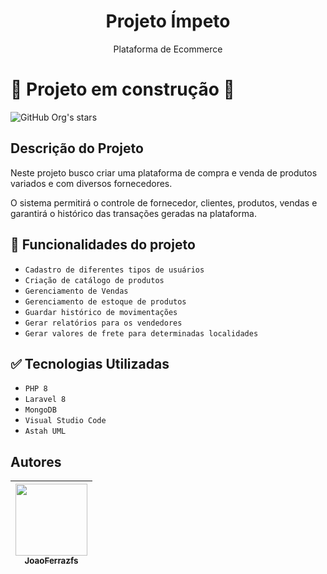 <h1 align="center"> Projeto Ímpeto</h1>
<p align="center"> Plataforma de Ecommerce</p>


# :construction: Projeto em construção :construction:

![GitHub Org's stars](https://img.shields.io/github/stars/JoaoFerrazfs?style=social)

## Descrição do Projeto 

Neste projeto busco criar uma plataforma de compra e venda de produtos variados e com diversos fornecedores.  

O sistema permitirá o controle de fornecedor, clientes, produtos, vendas  e garantirá o histórico das transações geradas na plataforma.

## :hammer: Funcionalidades do projeto

- `Cadastro de diferentes tipos de usuários`
- `Criação de catálogo de produtos`
- `Gerenciamento de Vendas`
- `Gerenciamento de estoque de produtos`
- `Guardar histórico de movimentações`
- `Gerar relatórios para os vendedores`
- `Gerar valores de frete para determinadas localidades`

## :white_check_mark: Tecnologias Utilizadas
- `PHP 8`
- `Laravel 8`
- `MongoDB`
- `Visual Studio Code`
- `Astah UML` 


## Autores

| [<img src="https://avatars.githubusercontent.com/u/50000291?v=4" width=115><br><sub>JoaoFerrazfs</sub>](https://github.com/JoaoFerrazfs) 
| :---: |
